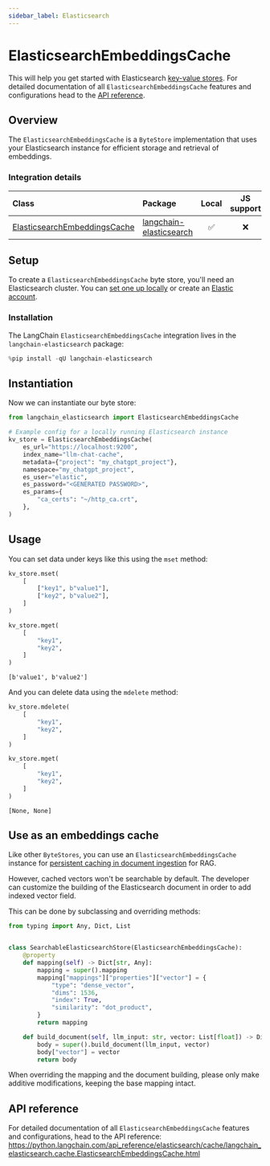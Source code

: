 ```yaml
---
sidebar_label: Elasticsearch
---
```


# ElasticsearchEmbeddingsCache

This will help you get started with Elasticsearch [key-value stores](/oss/concepts/key_value_stores). For detailed documentation of all `ElasticsearchEmbeddingsCache` features and configurations head to the [API reference](https://python.langchain.com/api_reference/elasticsearch/cache/langchain_elasticsearch.cache.ElasticsearchEmbeddingsCache.html).

## Overview

The `ElasticsearchEmbeddingsCache` is a `ByteStore` implementation that uses your Elasticsearch instance for efficient storage and retrieval of embeddings.

### Integration details

| Class | Package | Local | JS support | Package downloads | Package latest |
| :--- | :--- | :---: | :---: |  :---: | :---: |
| [ElasticsearchEmbeddingsCache](https://python.langchain.com/api_reference/elasticsearch/cache/langchain_elasticsearch.cache.ElasticsearchEmbeddingsCache.html) | [langchain-elasticsearch](https://python.langchain.com/api_reference/elasticsearch/index.html) | ✅ | ❌ | ![PyPI - Downloads](https://img.shields.io/pypi/dm/langchain_elasticsearch?style=flat-square&label=%20) | ![PyPI - Version](https://img.shields.io/pypi/v/langchain_elasticsearch?style=flat-square&label=%20) |

## Setup

To create a `ElasticsearchEmbeddingsCache` byte store, you'll need an Elasticsearch cluster. You can [set one up locally](https://www.elastic.co/downloads/elasticsearch) or create an [Elastic account](https://www.elastic.co/elasticsearch).

### Installation

The LangChain `ElasticsearchEmbeddingsCache` integration lives in the `langchain-elasticsearch` package:


```python
%pip install -qU langchain-elasticsearch
```

## Instantiation

Now we can instantiate our byte store:


```python
from langchain_elasticsearch import ElasticsearchEmbeddingsCache

# Example config for a locally running Elasticsearch instance
kv_store = ElasticsearchEmbeddingsCache(
    es_url="https://localhost:9200",
    index_name="llm-chat-cache",
    metadata={"project": "my_chatgpt_project"},
    namespace="my_chatgpt_project",
    es_user="elastic",
    es_password="<GENERATED PASSWORD>",
    es_params={
        "ca_certs": "~/http_ca.crt",
    },
)
```

## Usage

You can set data under keys like this using the `mset` method:


```python
kv_store.mset(
    [
        ["key1", b"value1"],
        ["key2", b"value2"],
    ]
)

kv_store.mget(
    [
        "key1",
        "key2",
    ]
)
```



```output
[b'value1', b'value2']
```


And you can delete data using the `mdelete` method:


```python
kv_store.mdelete(
    [
        "key1",
        "key2",
    ]
)

kv_store.mget(
    [
        "key1",
        "key2",
    ]
)
```



```output
[None, None]
```


## Use as an embeddings cache

Like other `ByteStores`, you can use an `ElasticsearchEmbeddingsCache` instance for [persistent caching in document ingestion](/oss/how-to/caching_embeddings/) for RAG.

However, cached vectors won't be searchable by default. The developer can customize the building of the Elasticsearch document in order to add indexed vector field.

This can be done by subclassing and overriding methods:


```python
from typing import Any, Dict, List


class SearchableElasticsearchStore(ElasticsearchEmbeddingsCache):
    @property
    def mapping(self) -> Dict[str, Any]:
        mapping = super().mapping
        mapping["mappings"]["properties"]["vector"] = {
            "type": "dense_vector",
            "dims": 1536,
            "index": True,
            "similarity": "dot_product",
        }
        return mapping

    def build_document(self, llm_input: str, vector: List[float]) -> Dict[str, Any]:
        body = super().build_document(llm_input, vector)
        body["vector"] = vector
        return body
```

When overriding the mapping and the document building, please only make additive modifications, keeping the base mapping intact.

## API reference

For detailed documentation of all `ElasticsearchEmbeddingsCache` features and configurations, head to the API reference: https://python.langchain.com/api_reference/elasticsearch/cache/langchain_elasticsearch.cache.ElasticsearchEmbeddingsCache.html
